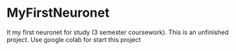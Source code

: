 # MyFirstNeuronet
It my first neuronet for study (3 semester coursework).
This is an unfinished project.
Use google colab for start this project
